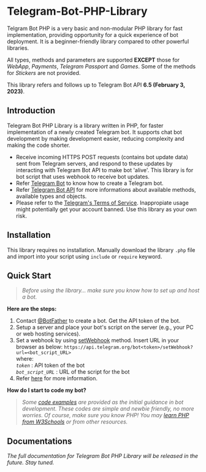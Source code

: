 # Telegram-Bot-PHP-Library
Telgram Bot PHP is a very basic and non-modular PHP library for fast implementation, providing opportunity for a quick experience of bot deployment. It is a beginner-friendly library compared to other powerful libraries.

All types, methods and parameters are supported **EXCEPT** those for *WebApp*, *Payments*, *Telegram Passport* and *Games*. Some of the methods for *Stickers* are not provided.

This library refers and follows up to Telegram Bot API **6.5 (February 3, 2023)**.

## Introduction
Telegram Bot PHP Library is a library written in PHP, for faster implementation of a newly created Telegram bot. It supports chat bot development by making development easier, reducing complexity and making the code shorter.
- Receive incoming HTTPS POST requests (contains bot update data) sent from Telegram servers, and respond to these updates by interacting with Telegram Bot API to make bot 'alive'. This library is for bot script that uses webhook to receive bot updates.
- Refer [Telegram Bot](https://core.telegram.org/bots) to know how to create a Telegram bot.
- Refer [Telegram Bot API](https://core.telegram.org/bots/api) for more informations about available methods, available types and objects.
- Please refer to the [Telegram's Terms of Service](https://telegram.org/tos). Inappropiate usage might potentially get your account banned. Use this library as your own risk.

## Installation
This library requires no installation. Manually download the library `.php` file and import into your script using `include` or `require` keyword.

## Quick Start
> *Before using the library... make sure you know how to set up and host a bot.*

**Here are the steps:**
1. Contact [@BotFather](https://t.me/botfather) to create a bot. Get the API token of the bot.
2. Setup a server and place your bot's script on the server (e.g., your PC or web hosting services).
3. Set a webhook by using [setWebhook](https://core.telegram.org/bots/api#setwebhook) method. Insert URL in your browser as below:
   `https://api.telegram.org/bot<token>/setWebhook?url=<bot_script_URL>`<br>
   where:<br>
   *`token`* : API token of the bot<br>
   *`bot_script_URL`* : URL of the script for the bot
4. Refer [here](https://core.telegram.org/bots) for more information.

**How do I start to code my bot?**
> *Some [code examples](Code%20Examples) are provided as the initial guidance in bot development. These codes are simple and newbie friendly, no more worries. Of course, make sure you know PHP! You may [learn PHP from W3Schools](https://www.w3schools.com/php/default.asp) or from other resources.*

## Documentations
*The full documentation for Telegram Bot PHP Library will be released in the future. Stay tuned.*
